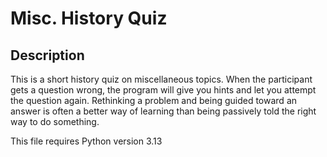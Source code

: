 # Misc. History Quiz

## **Description**

This is a short history quiz on miscellaneous topics. When the participant gets a question wrong, the program will give you hints and let you attempt the question again.
Rethinking a problem and being guided toward an answer is often a better way of learning than being passively told the right way to do something.

This file requires Python version 3.13
